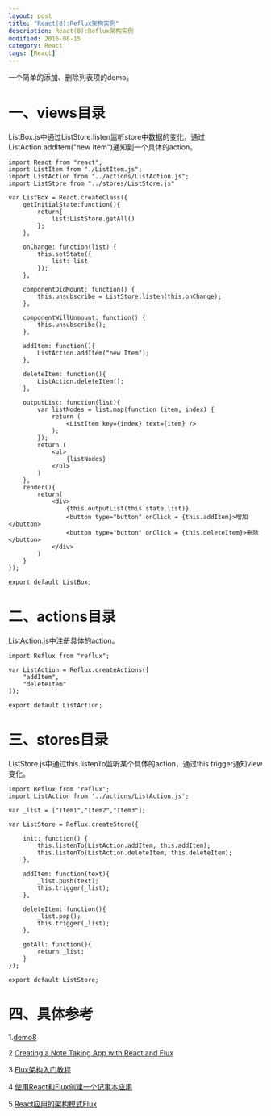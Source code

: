 ```yaml
---
layout: post
title: "React(8):Reflux架构实例"
description: React(8):Reflux架构实例
modified: 2016-08-15
category: React
tags: [React]
---
```


一个简单的添加、删除列表项的demo。

# 一、views目录

ListBox.js中通过ListStore.listen监听store中数据的变化，通过ListAction.addItem("new Item")通知到一个具体的action。

	import React from "react";
	import ListItem from "./ListItem.js";
	import ListAction from "../actions/ListAction.js";
	import ListStore from "../stores/ListStore.js"

	var ListBox = React.createClass({
	    getInitialState:function(){
	        return{
	            list:ListStore.getAll()
	        };
	    },

	    onChange: function(list) {
	        this.setState({
	            list: list
	        });
	    },

	    componentDidMount: function() {
	        this.unsubscribe = ListStore.listen(this.onChange);
	    },

	    componentWillUnmount: function() {
	        this.unsubscribe();
	    },

	    addItem: function(){
	        ListAction.addItem("new Item");
	    },

	    deleteItem: function(){
	        ListAction.deleteItem();
	    },

	    outputList: function(list){
	        var listNodes = list.map(function (item, index) {
	            return (
	                <ListItem key={index} text={item} />
	            );
	        });
	        return (
	            <ul>
	                {listNodes}
	            </ul>
	        )
	    },
	    render(){
	        return(
	            <div>
	                {this.outputList(this.state.list)}
	                <button type="button" onClick = {this.addItem}>增加</button>
	                <button type="button" onClick = {this.deleteItem}>删除</button>
	            </div>
	        )
	    }
	});

	export default ListBox;

# 二、actions目录

ListAction.js中注册具体的action。

	import Reflux from "reflux";

	var ListAction = Reflux.createActions([
	    "addItem",
	    "deleteItem"
	]);

	export default ListAction;

# 三、stores目录

ListStore.js中通过this.listenTo监听某个具体的action，通过this.trigger通知view变化。

	import Reflux from 'reflux';
	import ListAction from '../actions/ListAction.js';

	var _list = ["Item1","Item2","Item3"];

	var ListStore = Reflux.createStore({

	    init: function() {
	        this.listenTo(ListAction.addItem, this.addItem);
	        this.listenTo(ListAction.deleteItem, this.deleteItem);
	    },

	    addItem: function(text){
	        _list.push(text);
	        this.trigger(_list);
	    },

	    deleteItem: function(){
	        _list.pop();
	        this.trigger(_list);
	    },
	    
	    getAll: function(){
	        return _list;
	    }
	});

	export default ListStore;

# 四、具体参考

1.[demo8](https://github.com/zhhgit/React-demos/tree/master/demo8-react%20and%20reflux)

2.[Creating a Note Taking App with React and Flux](https://www.sitepoint.com/creating-note-taking-app-react-flux/)

3.[Flux架构入门教程](http://www.ruanyifeng.com/blog/2016/01/flux.html)

4.[使用React和Flux创建一个记事本应用](http://www.jcodecraeer.com/a/javascript/2015/0311/2581.html)

5.[React应用的架构模式Flux](http://stylechen.com/react-flux.html)
